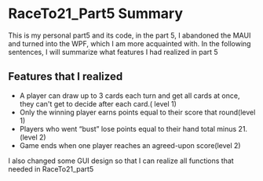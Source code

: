 # RaceTo21_Part5 Summary
This is my personal part5 and its code, in the part 5, I abandoned the MAUI and turned into the WPF, which I am more acquainted with.
In the following sentences, I will summarize what features I had realized in part 5

## Features that I realized
- A player can draw up to 3 cards each turn and get all cards at once, they can't get to decide after each card.( level 1)
- Only the winning player earns points equal to their score that round(level 1)
- Players who went “bust” lose points equal to their hand total minus 21.(level 2)
- Game ends when one player reaches an agreed-upon score(level 2)

I also changed some GUI design so that I can realize all functions that needed in RaceTo21_part5

